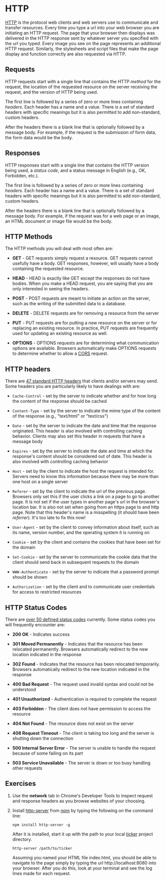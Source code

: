 # HTTP

<a href="https://developer.mozilla.org/en-US/docs/Web/HTTP">HTTP</a> is the protocol web clients and web servers use to communicate and transfer resources. Every time you type a url into your web browser you are initiating an HTTP request. The page that your browser then displays was delivered in the HTTP response sent by whatever server you specified with the url you typed. Every image you see on the page represents an additional HTTP request. Similarly, the stylesheets and script files that make the page display and function correctly are also requested via HTTP.

## Requests

HTTP requests start with a single line that contains the HTTP _method_ for the request, the location of the requested resource on the server receiving the request, and the version of HTTP being used.

The first line is followed by a series of zero or more lines containing _headers_. Each header has a name and a value. There is a set of standard headers with specific meanings but it is also permitted to add non-standard, custom headers.

After the headers there is a blank line that is optionally followed by a message body. For example, if the request is the submission of form data, the form data would be the body.

## Responses

HTTP responses start with a single line that contains the HTTP version being used, a _status code_, and a status message in English (e.g., OK, Forbidden, etc.).

The first line is followed by a series of zero or more lines containing _headers_. Each header has a name and a value. There is a set of standard headers with specific meanings but it is also permitted to add non-standard, custom headers.

After the headers there is a blank line that is optionally followed by a message body. For example, if the request was for a web page or an image, an HTML document or image file would be the body.

## HTTP Methods

The HTTP methods you will deal with most often are:

* **GET** - GET requests simply request a resource. GET requests cannot usefully have a body. GET responses, however, will usually have a body containing the requested resource.

* **HEAD** - HEAD is exactly like GET except the responses do not have bodies. When you make a HEAD request, you are saying that you are only interested in seeing the headers.

* **POST** - POST requests are meant to initiate an action on the server, such as the writing of the submitted data to a database.

* **DELETE** - DELETE requests are for removing a resource from the server

* **PUT** - PUT requests are for putting a new resource on the server or for replacing an existing resource. In practice, PUT requests are frequently used for updating an existing resource as well.

* **OPTIONS** - OPTIONS requests are for determining what communication options are available. Browsers automatically make OPTIONS requests to determine whether to allow a <a href="https://developer.mozilla.org/en-US/docs/Web/HTTP/Access_control_CORS">CORS</a> request.

## HTTP headers

There are <a href="https://www.w3.org/Protocols/rfc2616/rfc2616-sec14.html">47 standard HTTP headers</a> that clients and/or servers may send. Some headers you are particularly likely to have dealings with are:

* `Cache-Control` - set by the server to indicate whether and for how long the content of the response should be cached

* `Content-Type` - set by the server to indicate the mime type of the content of the response (e.g., "text/html" or "text/css")

* `Date` - set by the server to indicate the date and time that the response originated. This header is also involved with controlling caching behavior. Clients may also set this header in requests that have a message body

* `Expires` - set by the server to indicate the date and time at which the response's content should be considered out of date. This header is also involved with controlling caching behavior

* `Host` - set by the client to indicate the host the request is intended for. Servers need to know this information because there may be more than one host on a single server

* `Referer` - set by the client to indicate the url of the previous page. Browsers only set this if the user clicks a link on a page to go to another page. It is not set if the user types in another page's url in the browser's location bar. It is also not set when going from an https page to and http page. Note that this header's name is a misspelling (it should have been _referrer_). It's too late to fix this now!

* `User-Agent` - set by the client to convey information about itself, such as its name, version number, and the operating system it is running on

* `Cookie` - set by the client and contains the cookies that have been set for the domain

* `Set-Cookie` - set by the server to communicate the cookie data that the client should send back in subsequent requests to the domain

* `WWW-Authenticate` - set by the server to indicate that a password prompt should be shown

* `Authorization` - set by the client and to communicate user credentials for access to restricted resources

## HTTP Status Codes

There are <a href="https://developer.mozilla.org/en-US/docs/Web/HTTP/Status">over 50 defined status codes</a> currently. Some status codes you will frequently encounter are:

* **200 OK** - Indicates success

* **301 Moved Permanently** - Indicates that the resource has been relocated permanently. Browsers automatically redirect to the new location indicated in the response

* **302 Found** - Indicates that the resource has been relocated temporarily. Browsers automatically redirect to the new location indicated in the response

* **400 Bad Request** - The request used invalid syntax and could not be understood

* **401 Unauthorized** - Authentication is required to complete the request

* **403 Forbidden** - The client does not have permission to access the resource

* **404 Not Found** - The resource does not exist on the server

* **408 Request Timeout** - The client is taking too long and the server is shutting down the connection

* **500 Internal Server Error** - The server is unable to handle the request because of some failing on its part

* **503 Service Unavailable** - The server is down or too busy handling other requests

## Exercises

1. Use the **network** tab in Chrome's Developer Tools to inspect request and response headers as you browse websites of your choosing.

2. Install <a href="https://github.com/indexzero/http-server">http-server</a> from <a href="https://www.npmjs.com/package/http-server">npm</a> by typing the following on the command line:

    ```
    npm install http-server -g
    ```

    After it is installed, start it up with the path to your local <a href="wk2_dy4_ticker">ticker</a> project directory.

    ```
    http-server /path/to/ticker
    ```

    Assuming you named your HTML file index.html, you should be able to navigate to the page simply by typing the url http://localhost:8080 into your browser. After you do this, look at your terminal and see the log lines made for each request.
